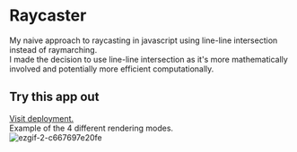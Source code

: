 # Raycaster
My naive approach to raycasting in javascript using line-line intersection instead of raymarching.\
I made the decision to use line-line intersection as it's more mathematically involved and potentially more efficient computationally.
## Try this app out
[Visit deployment.](https://elliot-mb.github.io/raycaster/)\
Example of the 4 different rendering modes.\
![ezgif-2-c667697e20fe](https://user-images.githubusercontent.com/45922387/128704802-850f4ea9-ad40-46c6-9987-3575e7ac3b58.gif)
